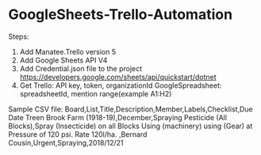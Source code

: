 # GoogleSheets-Trello-Automation

Steps:
1. Add Manatee.Trello version 5
2. Add Google Sheets API V4
3. Add Credential.json file to the project https://developers.google.com/sheets/api/quickstart/dotnet
4. Get Trello: API key, token, organizationId
       GoogleSpreadsheet: spreadsheetId, mention range(example A1:H2)

Sample CSV file:
Board,List,Title,Description,Member,Labels,Checklist,Due Date
Treen Brook Farm (1918-19),December,Spraying Pesticide (All Blocks),Spray (Insecticide) on all Blocks Using (machinery) using (Gear) at Pressure of 120 psi. Rate 120l/ha. ,Bernard Cousin,Urgent,Spraying,2018/12/21
